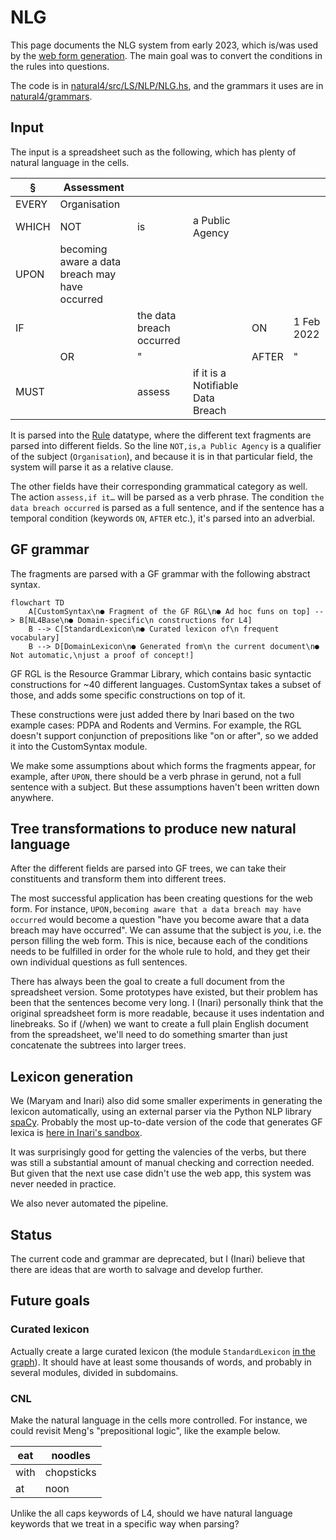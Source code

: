 # NLG

This page documents the NLG system from early 2023, which is/was used by the [web form generation](../webforms.md). The main goal was to convert the conditions in the rules into questions.

The code is in [natural4/src/LS/NLP/NLG.hs](https://github.com/smucclaw/dsl/blob/main/lib/haskell/natural4/src/LS/NLP/NLG.hs), and the grammars it uses are in [natural4/grammars](https://github.com/smucclaw/dsl/tree/main/lib/haskell/natural4/grammars).

## Input

The input is a spreadsheet such as the following, which has plenty of natural language in the cells.

| §          |  Assessment                                  |                        |               |                        |     |
|------------|----------------------------------------------|------------------------|---------------|------------------------|-----|
|EVERY       |Organisation                                  |                        |               |                        |     |
|WHICH       |NOT                                           |is                      |a Public Agency|                        |     |
|UPON        |becoming aware a data breach may have occurred|                        |               |                        |     |
|IF          |                                              |the data breach occurred|               |ON                      |1 Feb 2022|
|            |OR                                            |"                       |               |AFTER                   | "    |
|MUST        |                                              |assess                  |if it is a Notifiable Data Breach|      |      |

It is parsed into the [Rule](./rule_ast.md) datatype, where the different text fragments are parsed into different fields. So the line `NOT,is,a Public Agency` is a qualifier of the subject (`Organisation`), and because it is in that particular field, the system will parse it as a relative clause.

The other fields have their corresponding grammatical category as well. The action `assess,if it…` will be parsed as a verb phrase. The condition `the data breach occurred` is parsed as a full sentence, and if the sentence has a temporal condition (keywords `ON`, `AFTER` etc.), it's parsed into an adverbial.

## GF grammar

The fragments are parsed with a GF grammar with the following abstract syntax.

```mermaid
flowchart TD
    A[CustomSyntax\n● Fragment of the GF RGL\n● Ad hoc funs on top] --> B[NL4Base\n● Domain-specific\n constructions for L4]
    B --> C[StandardLexicon\n● Curated lexicon of\n frequent vocabulary]
    B --> D[DomainLexicon\n● Generated from\n the current document\n● Not automatic,\njust a proof of concept!]
```

GF RGL is the Resource Grammar Library, which contains basic syntactic constructions for ~40 different languages. CustomSyntax takes a subset of those, and adds some specific constructions on top of it.
<!-- basic syntactic constructions like modification ("*small* cat", "sleep *furiously*"), complementation ("eat *food*", "distance *to Paris*"), predication ("the cat *is small*"). -->

These constructions were just added there by Inari based on the two example cases: PDPA and Rodents and Vermins. For example, the RGL doesn't support conjunction of prepositions like "on or after", so we added it into the CustomSyntax module.

We make some assumptions about which forms the fragments appear, for example, after `UPON`, there should be a verb phrase in gerund, not a full sentence with a subject. But these assumptions haven't been written down anywhere.

## Tree transformations to produce new natural language

After the different fields are parsed into GF trees, we can take their constituents and transform them into different trees.

The most successful application has been creating questions for the web form. For instance, `UPON,becoming aware that a data breach may have occurred` would become a question "have you become aware that a data breach may have occurred". We can assume that the subject is *you*, i.e. the person filling the web form. This is nice, because each of the conditions needs to be fulfilled in order for the whole rule to hold, and they get their own individual questions as full sentences.
<!-- (Since this is a tiny demo and so many things are already handcrafted, it's easy to make a rule that removes things like "become aware that", and just asks "has a data breach occurred?".) -->

There has always been the goal to create a full document from the spreadsheet version. Some prototypes have existed, but their problem has been that the sentences become very long. I (Inari) personally think that the original spreadsheet form is more readable, because it uses indentation and linebreaks. So if (/when) we want to create a full plain English document from the spreadsheet, we'll need to do something smarter than just concatenate the subtrees into larger trees.

## Lexicon generation

We (Maryam and Inari) also did some smaller experiments in generating the lexicon automatically, using an external parser via the Python NLP library [spaCy](https://spacy.io/). Probably the most up-to-date version of the code that generates GF lexica is [here in Inari's sandbox](https://github.com/smucclaw/sandbox/blob/default/inari/scasp/lex.py).

It was surprisingly good for getting the valencies of the verbs, but there was still a substantial amount of manual checking and correction needed. But given that the next use case didn't use the web app, this system was never needed in practice.

We also never automated the pipeline.

## Status

The current code and grammar are deprecated, but I (Inari) believe that there are ideas that are worth to salvage and develop further.

## Future goals

### Curated lexicon

Actually create a large curated lexicon (the module `StandardLexicon` [in the graph](#gf-grammar)). It should have at least some thousands of words, and probably in several modules, divided in subdomains.

### CNL

Make the natural language in the cells more controlled.
For instance, we could revisit Meng's "prepositional logic", like the example below.

|eat|noodles|
|---|-------|
|with|chopsticks|
|at|noon|

Unlike the all caps keywords of L4, should we have natural language keywords that we treat in a specific way when parsing?
